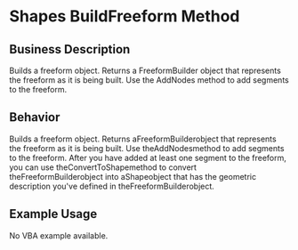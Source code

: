 # Shapes BuildFreeform Method

## Business Description
Builds a freeform object. Returns a FreeformBuilder object that represents the freeform as it is being built. Use the AddNodes method to add segments to the freeform.

## Behavior
Builds a freeform object. Returns aFreeformBuilderobject that represents the freeform as it is being built. Use theAddNodesmethod to add segments to the freeform. After you have added at least one segment to the freeform, you can use theConvertToShapemethod to convert theFreeformBuilderobject into aShapeobject that has the geometric description you've defined in theFreeformBuilderobject.

## Example Usage
No VBA example available.